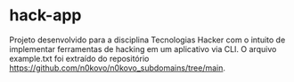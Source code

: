 # hack-app
Projeto desenvolvido para a disciplina Tecnologias Hacker com o intuito de implementar ferramentas de hacking em um aplicativo via CLI.
O arquivo example.txt foi extraído do repositório https://github.com/n0kovo/n0kovo_subdomains/tree/main.